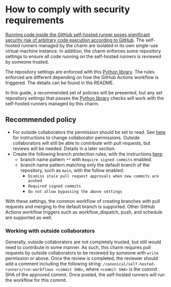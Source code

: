 # How to comply with security requirements

[Running code inside the GitHub self-hosted runner poses significant security risk of arbitrary code execution according to GitHub](https://docs.github.com/en/actions/hosting-your-own-runners/managing-self-hosted-runners/about-self-hosted-runners#self-hosted-runner-security). The self-hosted runners managed by the charm are isolated in its own single-use virtual machine instance. In addition, the charm enforces some repository settings to ensure all code running on the self-hosted runners is reviewed by someone trusted.

The repository settings are enforced with this [Python library](https://github.com/canonical/repo-policy-compliance). The rules enforced are different depending on how the GitHub Actions workflow is triggered. The details can be found in the README.

In this guide, a recommended set of policies will be presented, but any set repository settings that passes the [Python library](https://github.com/canonical/repo-policy-compliance) checks will work with the self-hosted runners managed by this charm.

## Recommended policy

- For outside collaborators the permission should be set to read. See [here](https://docs.github.com/en/repositories/managing-your-repositorys-settings-and-features/managing-repository-settings/managing-teams-and-people-with-access-to-your-repository#changing-permissions-for-a-team-or-person) for instructions to change collaborator permissions. Outside collaborators will still be able to contribute with pull requests, but reviews will be needed. Details in a later section.
- Create the following branch protection rules, with the instructions [here](https://docs.github.com/en/repositories/configuring-branches-and-merges-in-your-repository/managing-protected-branches/managing-a-branch-protection-rule#creating-a-branch-protection-rule):
  - branch name pattern `**` with `Require signed commits` enabled.
  - branch name pattern matching only the default branch of the repository, such as `main`, with the follow enabled:
    - `Dismiss stale pull request approvals when new commits are pushed`
    - `Required signed commits`
    - `Do not allow bypassing the above settings`

With these settings, the common workflow of creating branches with pull requests and merging to the default branch is supported. Other GitHub Actions workflow triggers such as workflow_dispatch, push, and schedule are supported as well.

### Working with outside collaborators

Generally, outside collaborators are not completely trusted, but still would need to contribute in some manner. As such, this charm requires pull requests by outside collaborators to be reviewed by someone with `write` permission or above. Once the review is completed, the reviewer should add a comment including the following string: `/canonical/self-hosted-runners/run-workflows <commit SHA>`, where `<commit SHA>` is the commit SHA of the approved commit. Once posted, the self-hosted runners will run the workflow for this commit.